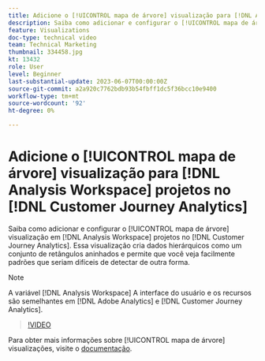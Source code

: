 ```yaml
---
title: Adicione o [!UICONTROL mapa de árvore] visualização para [!DNL Analysis Workspace] projetos
description: Saiba como adicionar e configurar o [!UICONTROL mapa de árvore] visualização em [!DNL Analysis Workspace] projetos no [!DNL Customer Journey Analytics].
feature: Visualizations
doc-type: technical video
team: Technical Marketing
thumbnail: 334458.jpg
kt: 13432
role: User
level: Beginner
last-substantial-update: 2023-06-07T00:00:00Z
source-git-commit: a2a920c7762bdb93b54fbff1dc5f36bcc10e9400
workflow-type: tm+mt
source-wordcount: '92'
ht-degree: 0%

---
```


# Adicione o [!UICONTROL mapa de árvore] visualização para [!DNL Analysis Workspace] projetos no [!DNL Customer Journey Analytics]

Saiba como adicionar e configurar o [!UICONTROL mapa de árvore] visualização em [!DNL Analysis Workspace] projetos no [!DNL Customer Journey Analytics]. Essa visualização cria dados hierárquicos como um conjunto de retângulos aninhados e permite que você veja facilmente padrões que seriam difíceis de detectar de outra forma.

>[!NOTE]
>
>A variável [!DNL Analysis Workspace] A interface do usuário e os recursos são semelhantes em [!DNL Adobe Analytics] e [!DNL Customer Journey Analytics].

>[!VIDEO](https://video.tv.adobe.com/v/334458/?quality=12&learn=on)

Para obter mais informações sobre [!UICONTROL mapa de árvore] visualizações, visite o [documentação](https://experienceleague.adobe.com/docs/analytics-platform/using/cja-workspace/visualizations/treemap.html).
